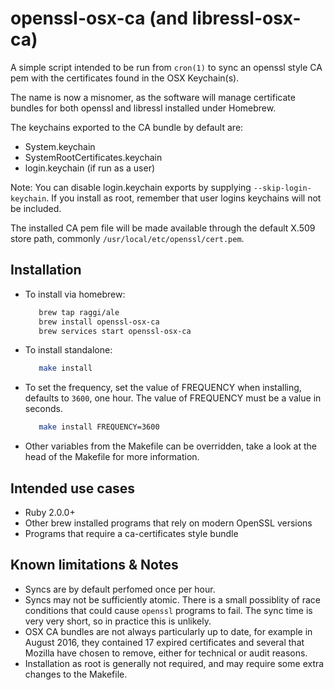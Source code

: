# openssl-osx-ca (and libressl-osx-ca)

A simple script intended to be run from `cron(1)` to sync an openssl style CA
pem with the certificates found in the OSX Keychain(s).

The name is now a misnomer, as the software will manage certificate bundles for
both openssl and libressl installed under Homebrew.

The keychains exported to the CA bundle by default are:
 * System.keychain
 * SystemRootCertificates.keychain
 * login.keychain (if run as a user)

Note: You can disable login.keychain exports by supplying
`--skip-login-keychain`. If you install as root, remember that user logins
keychains will not be included.

The installed CA pem file will be made available through the default X.509 store
path, commonly `/usr/local/etc/openssl/cert.pem`.

## Installation

 * To install via homebrew:
   ``` bash
      brew tap raggi/ale
      brew install openssl-osx-ca
      brew services start openssl-osx-ca
   ```

 * To install standalone:
   ``` bash
      make install
   ```

 * To set the frequency, set the value of FREQUENCY when installing, defaults to
   `3600`, one hour. The value of FREQUENCY must be a value in seconds.
   ``` bash
      make install FREQUENCY=3600
   ```

 * Other variables from the Makefile can be overridden, take a look at the head
   of the Makefile for more information.

## Intended use cases

 * Ruby 2.0.0+
 * Other brew installed programs that rely on modern OpenSSL versions
 * Programs that require a ca-certificates style bundle

## Known limitations & Notes

 * Syncs are by default perfomed once per hour.
 * Syncs may not be sufficiently atomic. There is a small possiblity of race
   conditions that could cause `openssl` programs to fail. The sync time is very
   very short, so in practice this is unlikely.
 * OSX CA bundles are not always particularly up to date, for example in August
   2016, they contained 17 expired certificates and several that Mozilla have
   chosen to remove, either for technical or audit reasons.
 * Installation as root is generally not required, and may require some extra
   changes to the Makefile.
